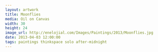 ```yaml
---
layout: artwork
title: Moonflies
media: Oil on Canvas
width: 30
height: 24
image_url: http://enelojial.com/Images/Paintings/2013/Moonflies.jpg
date: 2013-04-03 12:00:00
tags: paintings thinkspace solo after-midnight
---
```

